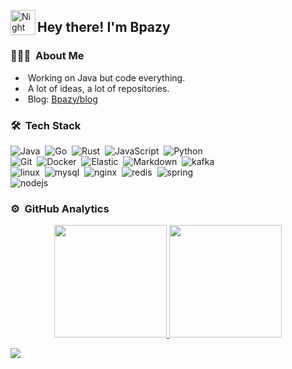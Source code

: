 <img alt="Night Coding" src="./assets/Hand%20Wave.gif" width='40' align="left"/><h2>Hey there! I'm Bpazy</h2>

### 👨🏻‍💻 &nbsp;About Me

* &nbsp;Working on Java but code everything.
* &nbsp;A lot of ideas, a lot of repositories.
* &nbsp;Blog: [Bpazy/blog](https://github.com/Bpazy/blog)

### 🛠 &nbsp;Tech Stack

![Java](https://img.shields.io/badge/-Java-05122A?style=flat&logo=Java&logoColor=FFA518)&nbsp;
![Go](https://img.shields.io/badge/-Go-05122A?style=flat&logo=Go)&nbsp;
![Rust](https://img.shields.io/badge/-Rust-05122A?style=flat&logo=Rust)&nbsp;
![JavaScript](https://img.shields.io/badge/-JavaScript-05122A?style=flat&logo=javascript)&nbsp;
![Python](https://img.shields.io/badge/-Python-05122A?style=flat&logo=python)&nbsp;\
![Git](https://img.shields.io/badge/-Git-05122A?style=flat&logo=git)&nbsp;
![Docker](https://img.shields.io/badge/-Docker-05122A?style=flat&logo=Docker)&nbsp;
![Elastic](https://img.shields.io/badge/-Elastic-05122A?style=flat&logo=Elastic)&nbsp;
![Markdown](https://img.shields.io/badge/-Markdown-05122A?style=flat&logo=markdown)&nbsp;
![kafka](https://img.shields.io/badge/-kafka-05122A?style=flat&logo=apachekafka)&nbsp;\
![linux](https://img.shields.io/badge/-linux-05122A?style=flat&logo=linux)&nbsp;
![mysql](https://img.shields.io/badge/-mysql-05122A?style=flat&logo=mysql)&nbsp;
![nginx](https://img.shields.io/badge/-nginx-05122A?style=flat&logo=nginx)&nbsp;
![redis](https://img.shields.io/badge/-redis-05122A?style=flat&logo=redis)&nbsp;
![spring](https://img.shields.io/badge/-spring-05122A?style=flat&logo=spring)&nbsp;\
![nodejs](https://img.shields.io/badge/-node.js-05122A?style=flat&logo=nodedotjs)&nbsp;

### ⚙️ &nbsp;GitHub Analytics
<p align="center">
<a href="https://github.com/Bpazy">
  <img height="180em" src="https://github-readme-stats.vercel.app/api?username=Bpazy&show_icons=true&include_all_commits=true&count_private=true"/>
  <img height="180em" src="https://github-readme-stats.vercel.app/api/top-langs/?username=Bpazy&layout=compact&langs_count=6&hide=css"/>
</a>
</p>

<img align="" src="https://activity-graph.herokuapp.com/graph?username=Bpazy&theme=nord&color=41b883&point=41b883&hide_border=true&line=959598&title_color=41b883&icon_color=41b883&text_color=959598&bg_color=9ca3af00" />
